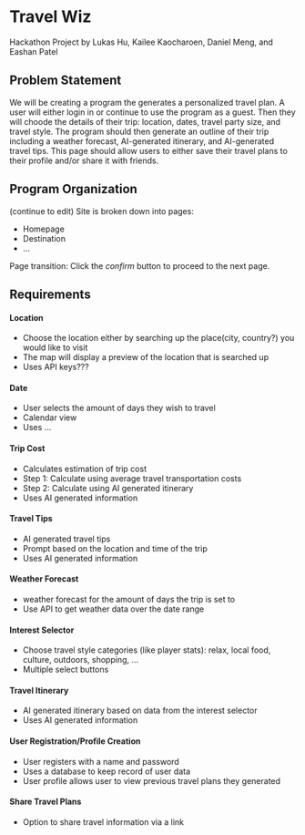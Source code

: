 # Travel Wiz
Hackathon Project by Lukas Hu, Kailee Kaocharoen, Daniel Meng, and Eashan Patel

## Problem Statement
We will be creating a program the generates a personalized travel plan. 
A user will either login in or continue to use the program as a guest. 
Then they will choode the details of their trip: location, dates, travel party size, and travel style. 
The program should then generate an outline of their trip including a weather forecast, AI-generated itinerary, and AI-generated travel tips. 
This page should allow users to either save their travel plans to their profile and/or share it with friends.

## Program Organization
(continue to edit)
Site is broken down into pages:
- Homepage
- Destination
- ...

Page transition: Click the _confirm_ button to proceed to the next page.

## Requirements
#### Location
- Choose the location either by searching up the place(city, country?) you would like to visit
- The map will display a preview of the location that is searched up
- Uses API keys???

#### Date
- User selects the amount of days they wish to travel
- Calendar view
- Uses ...

#### Trip Cost
- Calculates estimation of trip cost 
- Step 1: Calculate using average travel transportation costs
- Step 2: Calculate using AI generated itinerary
- Uses AI generated information

#### Travel Tips
- AI generated travel tips 
- Prompt based on the location and time of the trip
- Uses AI generated information

#### Weather Forecast
- weather forecast for the amount of days the trip is set to
- Use API to get weather data over the date range

#### Interest Selector
- Choose travel style categories (like player stats): relax, local food, culture, outdoors, shopping, …
- Multiple select buttons

#### Travel Itinerary 
- AI generated itinerary based on data from the interest selector
- Uses AI generated information

#### User Registration/Profile Creation
- User registers with a name and password
- Uses a database to keep record of user data
- User profile allows user to view previous travel plans they generated

#### Share Travel Plans
- Option to share travel information via a link

